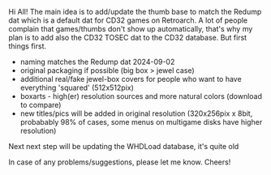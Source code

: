 Hi All!
The main idea is to add/update the thumb base to match the Redump dat which is a default dat for CD32 games on Retroarch.
A lot of people complain that games/thumbs don't show up automatically, that's why my plan is to add also the CD32 TOSEC dat to the CD32 database.
But first things first.

- naming matches the Redump dat 2024-09-02
- original packaging if possible (big box > jewel case)
- additional real/fake jewel-box covers for people who want to have everything 'squared' (512x512pix)
- boxarts - high(er) resolution sources and more natural colors (download to compare)
- new titles/pics will be added in original resolution (320x256pix x 8bit, probabably 98% of cases, some menus on multigame disks have higher resolution)

Next next step will be updating the WHDLoad database, it's quite old 

In case of any problems/suggestions, please let me know.
Cheers!